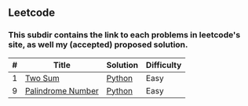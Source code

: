 ## Leetcode

### This subdir contains the link to each problems in leetcode's site, as well my (accepted) proposed solution.

| # | Title | Solution | Difficulty |
|---| ----- | -------- | ---------- |
|1|[Two Sum](https://leetcode.com/problems/two-sum/) |[Python](./solutions/problem_1.py) | Easy|
|9|[Palindrome Number](https://leetcode.com/problems/palindrome-number/) |[Python](./solutions/problem_9.py) | Easy|